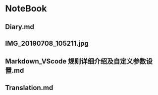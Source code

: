 # NoteBook

## Diary.md

## IMG_20190708_105211.jpg

## Markdown_VScode 规则详细介绍及自定义参数设置.md

## Translation.md

